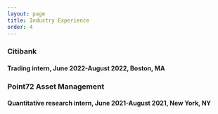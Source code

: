 ```yaml
---
layout: page
title: Industry Experience
order: 4
---
```


<h3>Citibank</h3>
<h4>Trading intern, June 2022-August 2022, Boston, MA</h4>


<h3>Point72 Asset Management</h3>
<h4>Quantitative research intern, June 2021-August 2021, New York, NY</h4>


